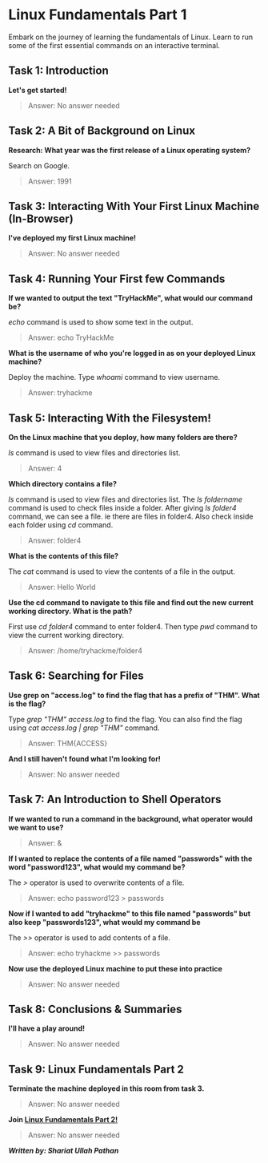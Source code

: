 # Linux Fundamentals Part 1
Embark on the journey of learning the fundamentals of Linux. Learn to run some of the first essential commands on an interactive terminal.

## Task 1: Introduction
**Let's get started!**

> Answer: No answer needed

## Task 2: A Bit of Background on Linux
**Research: What year was the first release of a Linux operating system?**

Search on Google.

> Answer: 1991

## Task 3: Interacting With Your First Linux Machine (In-Browser)
**I've deployed my first Linux machine!**

> Answer: No answer needed

## Task 4: Running Your First few Commands
**If we wanted to output the text "TryHackMe", what would our command be?**

*echo* command is used to show some text in the output.

> Answer: echo TryHackMe 

**What is the username of who you're logged in as on your deployed Linux machine?**

Deploy the machine. Type *whoami* command to view username.

> Answer: tryhackme

## Task 5: Interacting With the Filesystem!
**On the Linux machine that you deploy, how many folders are there?**

*ls* command is used to view files and directories list.

> Answer: 4

**Which directory contains a file?**

*ls* command is used to view files and directories list. The *ls foldername* command is used to check files inside a folder. After giving *ls folder4* command, we can see a file. ie there are files in folder4. Also check inside each folder using *cd* command. 

> Answer: folder4

**What is the contents of this file?**

The *cat* command is used to view the contents of a file in the output.

> Answer: Hello World

**Use the cd command to navigate to this file and find out the new current working directory. What is the path?**

First use *cd folder4* command to enter folder4. Then type *pwd* command to view the current working directory.

> Answer: /home/tryhackme/folder4

## Task 6: Searching for Files
**Use grep on "access.log" to find the flag that has a prefix of "THM". What is the flag?**

Type *grep "THM" access.log* to find the flag. You can also find the flag using *cat access.log | grep "THM"* command.

> Answer: THM{ACCESS}

**And I still haven't found what I'm looking for!**

> Answer: No answer needed

## Task 7: An Introduction to Shell Operators
**If we wanted to run a command in the background, what operator would we want to use?**

> Answer: &

**If I wanted to replace the contents of a file named "passwords" with the word "password123", what would my command be?**

The *>* operator is used to overwrite contents of a file.

> Answer: echo password123 > passwords

**Now if I wanted to add "tryhackme" to this file named "passwords" but also keep "passwords123", what would my command be**

The *>>* operator is used to add contents of a file.

> Answer: echo tryhackme >> passwords

**Now use the deployed Linux machine to put these into practice**

> Answer: No answer needed

## Task 8: Conclusions & Summaries
**I'll have a play around!**

> Answer: No answer needed

## Task 9: Linux Fundamentals Part 2
**Terminate the machine deployed in this room from task 3.**

> Answer: No answer needed

**Join [Linux Fundamentals Part 2!](https://tryhackme.com/room/linuxfundamentalspart2)**

> Answer: No answer needed

***Written by: Shariat Ullah Pathan***
